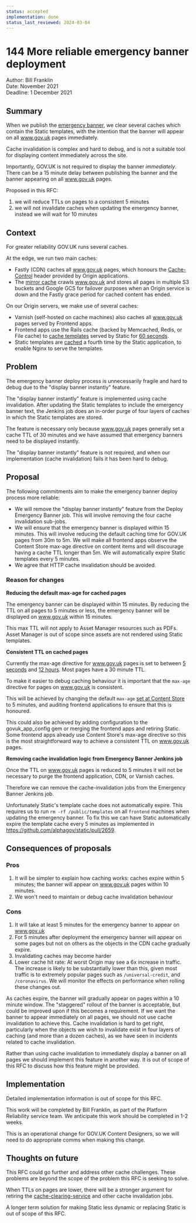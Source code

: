 ```yaml
---
status: accepted
implementation: done
status_last_reviewed: 2024-03-04
---
```


# 144 More reliable emergency banner deployment

Author: Bill Franklin\
Date: November 2021\
Deadline: 1 December 2021

## Summary

When we publish the [emergency banner], we clear several caches which contain
the Static templates, with the intention that the banner will appear on all
www.gov.uk pages immediately.

Cache invalidation is complex and hard to debug, and is not a suitable tool for
displaying content immediately across the site.

Importantly, GOV.UK is not required to display the banner _immediately_.
There can be a 15 minute delay between publishing the banner and the banner
appearing on all www.gov.uk pages.

Proposed in this RFC:

1. we will reduce TTLs on pages to a consistent 5 minutes
1. we will not invalidate caches when updating the emergency banner, instead we will wait for 10 minutes

[emergency banner]: https://docs.publishing.service.gov.uk/manual/emergency-publishing.html#header

## Context

For greater reliability GOV.UK runs several caches.

At the edge, we run two main caches:

- Fastly (CDN) caches all www.gov.uk pages, which honours the [Cache-Control]
  header provided by Origin applications.
- The [mirror cache] crawls www.gov.uk and stores all pages in multiple S3 buckets
  and Google GCS for failover purposes when an Origin service is down and the
  Fastly grace period for cached content has ended.

On our Origin servers, we make use of several caches:

- Varnish (self-hosted on cache machines) also caches all www.gov.uk pages
  served by Frontend apps.
- Frontend apps use the Rails cache (backed by Memcached, Redis, or File cache)
  to [cache templates] served by Static for [60 seconds][slimmer-cache].
- Static templates are [cached][static-cache] a fourth time by the Static
  application, to enable Nginx to serve the templates.

## Problem

The emergency banner deploy process is unnecessarily fragile and hard to debug
due to the "display banner instantly" feature.

The "display banner instantly" feature is implemented using cache invalidation.
After updating the Static templates to include the emergency banner text,
the Jenkins job does an in-order purge of four layers of caches in which the
Static templates are stored.

The feature is necessary only because www.gov.uk pages generally set a cache TTL
of 30 minutes and we have assumed that emergency banners need to be displayed instantly.

The "display banner instantly" feature is not required, and when our
implementation (cache invalidation) fails it has been hard to debug.

[mirror cache]: https://docs.publishing.service.gov.uk/manual/fall-back-to-mirror.html
[Cache-Control]: https://developer.mozilla.org/en-US/docs/Web/HTTP/Caching#the_cache-control_header
[cache templates]: https://github.com/alphagov/slimmer#caching
[slimmer-cache]: https://github.com/alphagov/slimmer/blob/b66fcbe9b667b2d946c5922ef42e619a6366c278/lib/slimmer.rb#L10
[static-cache]: https://github.com/alphagov/static/blob/main/app/controllers/root_controller.rb#L8

## Proposal

The following commitments aim to make the emergency banner deploy process more
reliable:

* We will remove the "display banner instantly" feature from the
  Deploy Emergency Banner job.
  This will involve removing the four cache invalidation sub-jobs.
* We will ensure that the emergency banner is displayed within 15 minutes.
  This will involve reducing the default caching time for GOV.UK pages from 30m to 5m.
  We will make all frontend apps observe the Content Store max-age directive on
  content items and will discourage having a cache TTL longer than 5m.
  We will automatically expire Static templates every 5 minutes.
* We agree that HTTP cache invalidation should be avoided.

### Reason for changes

**Reducing the default max-age for cached pages**

The emergency banner can be displayed within 15 minutes.
By reducing the TTL on all pages to 5 minutes or less, the emergency banner will
be displayed on www.gov.uk within 15 minutes.

This max TTL will not apply to Asset Manager resources such as PDFs.
Asset Manager is out of scope since assets are not rendered using Static templates.

**Consistent TTL on cached pages**

Currently the max-age directive for www.gov.uk pages is set to between
[5 seconds][random] and [12 hours][info-pages].
Most pages have a 30 minute TTL.

To make it easier to debug caching behaviour it is important that the `max-age`
directive for pages on www.gov.uk is consistent.

This will be achieved by changing the default `max-age` [set at Content Store][content-store-max-age]
to 5 minutes, and auditing frontend applications to ensure that this is honoured.

This could also be achieved by adding configuration to the govuk_app_config gem
or merging the frontend apps and retiring Static.
Some frontend apps already use Content Store's max-age directive so this is
the most straightforward way to achieve a consistent TTL on www.gov.uk pages.

[random]: https://github.com/alphagov/frontend/blob/2ecb332e1e9ddabd865cb8dadb42f70e9453694e/app/controllers/random_controller.rb#L20
[info-pages]: https://github.com/alphagov/info-frontend/blob/fad9a539f7b933c8a13a4d915de17d486c2beb7b/app/controllers/application_controller.rb#L18
[content-store-max-age]: https://github.com/alphagov/content-store/blob/a4ea0b2b29dec4d39423ecc6b62d257b37031662/app/controllers/content_items_controller.rb#L117-L131

**Removing cache invalidation logic from Emergency Banner Jenkins job**

Once the TTL on www.gov.uk pages is reduced to 5 minutes it will not be necessary
to purge the frontend application, CDN, or Varnish caches.

Therefore we can remove the cache-invalidation jobs from the Emergency Banner
Jenkins job.

Unfortunately Static's template cache does not automatically expire.
This requires us to run `rm -rf /public/templates` on all `frontend` machines
when updating the emergency banner.
To fix this we can have Static automatically expire the template cache every
5 minutes as implemented in https://github.com/alphagov/static/pull/2659.

## Consequences of proposals

### Pros

1. It will be simpler to explain how caching works: caches expire within
  5 minutes; the banner will appear on www.gov.uk pages within 10 minutes.
2. We won't need to maintain or debug cache invalidation behaviour

### Cons

1. It will take at least 5 minutes for the emergency banner to appear on www.gov.uk
1. For 5 minutes after deployment the emergency banner will appear on some pages
  but not on others as the objects in the CDN cache gradually expire.
1. Invalidating caches may become harder
1. Lower cache hit rate: At worst Origin may see a 6x increase in traffic.
  The increase is likely to be substantially lower than this, given most traffic
  is to extremely popular pages such as `/universal-credit`, and `/coronavirus`.
  We will monitor the effects on performance when rolling these changes out.

As caches expire, the banner will gradually appear on pages within a 10 minute window.
The "staggered" rollout of the banner is acceptable, but could be improved upon
if this becomes a requirement.
If we want the banner to appear immediately on all pages, we should not use
cache invalidation to achieve this.
Cache invalidation is hard to get right, particularly when the objects we wish
to invalidate exist in four layers of caching (and more than a dozen caches),
as we have seen in incidents related to cache invalidation.

Rather than using cache invalidation to immediately display a banner on all pages
we should implement this feature in another way.
It is out of scope of this RFC to discuss how this feature might be provided.

## Implementation

Detailed implementation information is out of scope for this RFC.

This work will be completed by Bill Franklin, as part of the Platform Reliability
service team. We anticipate this work should be completed in 1-2 weeks.

This is an operational change for GOV.UK Content Designers, so we will need to
do appropriate comms when making this change.

## Thoughts on future

This RFC could go further and address other cache challenges. These problems
are beyond the scope of the problem this RFC is seeking to solve.

When TTLs on pages are lower, there will be a stronger argument for retiring
the [cache-clearing-service] and other cache invalidation jobs.

A longer term solution for making Static less dynamic or replacing Static
is out of scope of this RFC.

[cache-clearing-service]: https://github.com/alphagov/cache-clearing-service
